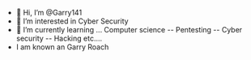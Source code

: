 - 👋 Hi, I’m @Garry141 
- 👀 I’m interested in Cyber Security 
- 🌱 I’m currently learning ... Computer science -- Pentesting -- Cyber security -- Hacking etc....
- I am known an Garry Roach



